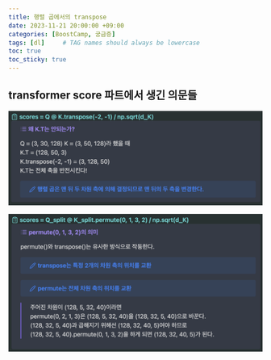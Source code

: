 ```yaml
---
title: 행렬 곱에서의 transpose
date: 2023-11-21 20:00:00 +09:00
categories: [BoostCamp, 궁금증]
tags: [dl]     # TAG names should always be lowercase
toc: true
toc_sticky: true
---
```


## transformer score 파트에서 생긴 의문들
![image](./image/transpose_1.png)

![image](./image/transpose_2.png)

